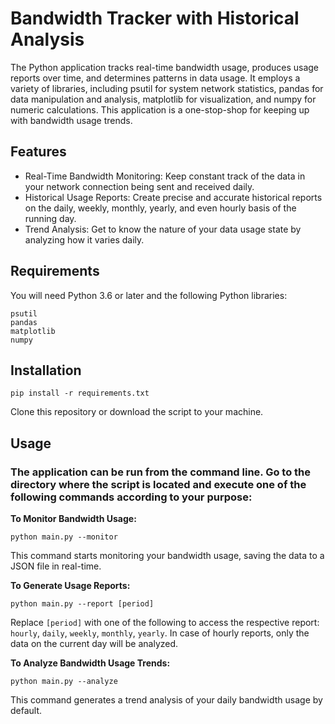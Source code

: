 # Bandwidth Tracker with Historical Analysis

The Python application tracks real-time bandwidth usage, produces usage reports over time, and determines patterns in data usage. It employs a variety of libraries, including psutil for system network statistics, pandas for data manipulation and analysis, matplotlib for visualization, and numpy for numeric calculations. This application is a one-stop-shop for keeping up with bandwidth usage trends.
## Features
- Real-Time Bandwidth Monitoring: Keep constant track of the data in your network connection being sent and received daily.
- Historical Usage Reports: Create precise and accurate historical reports on the daily, weekly, monthly, yearly, and even hourly basis of the running day.
- Trend Analysis: Get to know the nature of your data usage state by analyzing how it varies daily.
## Requirements

You will need Python 3.6 or later and the following Python libraries:
```
psutil
pandas
matplotlib
numpy
```

## Installation
```
pip install -r requirements.txt
```
Clone this repository or download the script to your machine.
## Usage

### The application can be run from the command line. Go to the directory where the script is located and execute one of the following commands according to your purpose:
**To Monitor Bandwidth Usage:**
```
python main.py --monitor
```
This command starts monitoring your bandwidth usage, saving the data to a JSON file in real-time.

**To Generate Usage Reports:**
```
python main.py --report [period]
```
Replace ```[period]``` with one of the following to access the respective report: ```hourly```, ```daily```, ```weekly```, ```monthly```, ```yearly```. In case of hourly reports, only the data on the current day will be analyzed.

**To Analyze Bandwidth Usage Trends:**
```
python main.py --analyze 
```
This command generates a trend analysis of your daily bandwidth usage by default.
